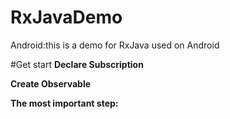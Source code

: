 # RxJavaDemo
Android:this is a demo for RxJava used on Android

#Get start
**Declare Subscription**


**Create Observable**


**The most important step:**
